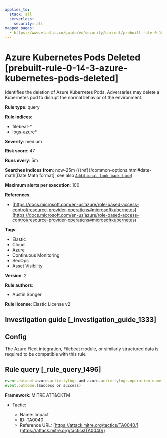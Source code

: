 ```yaml
---
applies_to:
  stack: all
  serverless:
    security: all
mapped_pages:
  - https://www.elastic.co/guide/en/security/current/prebuilt-rule-0-14-3-azure-kubernetes-pods-deleted.html
---
```


# Azure Kubernetes Pods Deleted [prebuilt-rule-0-14-3-azure-kubernetes-pods-deleted]

Identifies the deletion of Azure Kubernetes Pods. Adversaries may delete a Kubernetes pod to disrupt the normal behavior of the environment.

**Rule type**: query

**Rule indices**:

* filebeat-*
* logs-azure*

**Severity**: medium

**Risk score**: 47

**Runs every**: 5m

**Searches indices from**: now-25m ({{ref}}/common-options.html#date-math[Date Math format], see also [`Additional look-back time`](docs-content://solutions/security/detect-and-alert/create-detection-rule.md#rule-schedule))

**Maximum alerts per execution**: 100

**References**:

* [https://docs.microsoft.com/en-us/azure/role-based-access-control/resource-provider-operations#microsoftkubernetes](https://docs.microsoft.com/en-us/azure/role-based-access-control/resource-provider-operations#microsoftkubernetes)

**Tags**:

* Elastic
* Cloud
* Azure
* Continuous Monitoring
* SecOps
* Asset Visibility

**Version**: 2

**Rule authors**:

* Austin Songer

**Rule license**: Elastic License v2

## Investigation guide [_investigation_guide_1333]

## Config

The Azure Fleet integration, Filebeat module, or similarly structured data is required to be compatible with this rule.

## Rule query [_rule_query_1496]

```js
event.dataset:azure.activitylogs and azure.activitylogs.operation_name:"MICROSOFT.KUBERNETES/CONNECTEDCLUSTERS/PODS/DELETE" and
event.outcome:(Success or success)
```

**Framework**: MITRE ATT&CKTM

* Tactic:

    * Name: Impact
    * ID: TA0040
    * Reference URL: [https://attack.mitre.org/tactics/TA0040/](https://attack.mitre.org/tactics/TA0040/)



